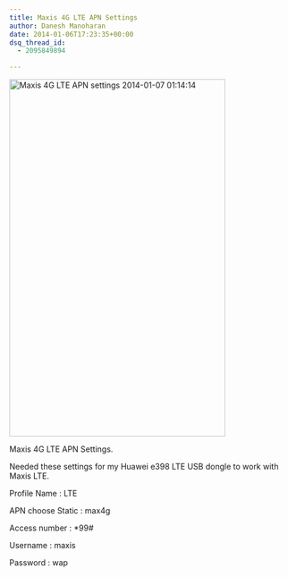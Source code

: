 ```yaml
---
title: Maxis 4G LTE APN Settings
author: Danesh Manoharan
date: 2014-01-06T17:23:35+00:00
dsq_thread_id:
  - 2095849894

---
```

<a href="/posts/maxis-4g-lte-apn-settings/maxis-4g-lte-apn-settings-2014-01-07-011414/" rel="attachment wp-att-3393"><img loading="lazy" class="alignnone size-full wp-image-3393" alt="Maxis 4G LTE APN settings 2014-01-07 01:14:14" src="/wp-content/uploads/2014/01/Maxis-4G-LTE-APN-settings-2014-01-07-011414.png" width="386" height="639" /></a>

Maxis 4G LTE APN Settings.

Needed these settings for my Huawei e398 LTE USB dongle to work with Maxis LTE.

Profile Name : LTE

APN choose Static : max4g

Access number : *99#

Username : maxis

Password : wap